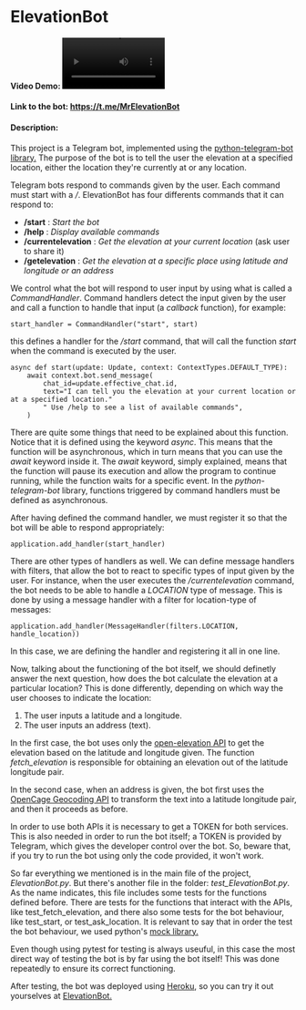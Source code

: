 # ElevationBot
#### Video Demo:  <video src='ElevationBot/Video.mp4' width=180/>
#### Link to the bot: https://t.me/MrElevationBot
#### Description:
This project is a Telegram bot, implemented using the [python-telegram-bot library.](https://docs.python-telegram-bot.org/en/v20.5/index.html/)
The purpose of the bot is to tell the user the elevation at a specified location, either the location they're currently at or any location.

Telegram bots respond to commands given by the user. Each command must start with a _/_. ElevationBot has four differents commands that it can respond to:
* __/start__ : _Start the bot_
* __/help__ : _Display available commands_ 
* __/currentelevation__ : _Get the elevation at your current location_ (ask user to share it)
* __/getelevation__ : _Get the elevation at a specific place using latitude and longitude or an address_

We control what the bot will respond to user input by using what is called a _CommandHandler_. Command handlers detect the input given by the user and call a function to handle that input (a _callback_ function), for example: 
```
start_handler = CommandHandler("start", start)
```
this defines a handler for the _/start_ command, that will call the function _start_ when the command is executed by the user.
```
async def start(update: Update, context: ContextTypes.DEFAULT_TYPE):
    await context.bot.send_message(
        chat_id=update.effective_chat.id,
        text="I can tell you the elevation at your current location or at a specified location."
        " Use /help to see a list of available commands",
    )
```
There are quite some things that need to be explained about this function. Notice that it is defined using the keyword _async_. This means that the function will be asynchronous, which in turn means that you can use the _await_ keyword inside it. The _await_ keyword, simply explained, means that the function will pause its execution and allow the program to continue running, while the function waits for a specific event. In the _python-telegram-bot_ library, functions triggered by command handlers must be defined as asynchronous.

After having defined the command handler, we must register it so that the bot will be able to respond appropriately:
```
application.add_handler(start_handler)
```

There are other types of handlers as well. We can define message handlers with filters, that allow the bot to react to specific types of input given by the user. For instance, when the user executes the _/currentelevation_ command, the bot needs to be able to handle a _LOCATION_ type of message. This is done by using a message handler with a filter for location-type of messages:
```
application.add_handler(MessageHandler(filters.LOCATION, handle_location))
```
In this case, we are defining the handler and registering it all in one line.

Now, talking about the functioning of the bot itself, we should definetly answer the next question, how does the bot calculate the elevation at a particular location? This is done differently, depending on which way the user chooses to indicate the location:
1. The user inputs a latitude and a longitude.
2. The user inputs an address (text).

In the first case, the bot uses only the [open-elevation API](https://github.com/Jorl17/open-elevation) to get the elevation based on the latitude and longitude given. The function _fetch_elevation_ is responsible for obtaining an elevation out of the latitude longitude pair.

In the second case, when an address is given, the bot first uses the [OpenCage Geocoding API](https://opencagedata.com/api#quickstart) to transform the text into a latitude longitude pair, and then it proceeds as before.

In order to use both APIs it is necessary to get a TOKEN for both services. This is also needed in order to run the bot itself; a TOKEN is provided by Telegram, which gives the developer control over the bot. So, beware that, if you try to run the bot using only the code provided, it won't work.

So far everything we mentioned is in the main file of the project, _ElevationBot.py_. But there's another file in the folder: _test_ElevationBot.py_. As the name indicates, this file includes some tests for the functions defined before. There are tests for the functions that interact with the APIs, like test_fetch_elevation, and there also some tests for the bot behaviour, like test_start, or test_ask_location. It is relevant to say that in order the test the bot behaviour, we used python's [mock library.](https://docs.python.org/3/library/unittest.mock.html)

Even though using pytest for testing is always useuful, in this case the most direct way of testing the bot is by far using the bot itself! This was done repeatedly to ensure its correct functioning.

After testing, the bot was deployed using [Heroku](https://heroku.com/), so you can try it out yourselves at [ElevationBot.](https://t.me/MrElevationBot)
